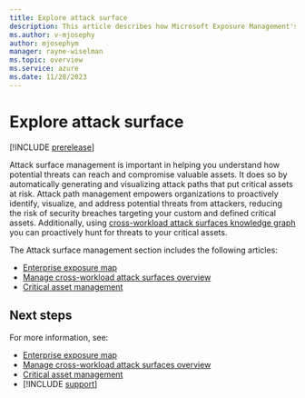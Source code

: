 ```yaml
---
title: Explore attack surface
description: This article describes how Microsoft Exposure Management's attack surface management works.
ms.author: v-mjosephy
author: mjosephym
manager: rayne-wiselman
ms.topic: overview
ms.service: azure
ms.date: 11/28/2023
---
```


# Explore attack surface

[!INCLUDE [prerelease](../../includes/prerelease.md)]

Attack surface management is important in helping you understand how potential threats can reach and compromise valuable assets. It does so by automatically generating and visualizing attack paths that put critical assets at risk. Attack path management empowers organizations to proactively identify, visualize, and address potential threats from attackers, reducing the risk of security breaches targeting your custom and defined critical assets. Additionally, using [cross-workload attack surfaces knowledge graph](cross-workload-attack-surfaces.md) you can proactively hunt for threats to your critical assets.

The Attack surface management section includes the following articles:

- [Enterprise exposure map](enterprise-exposure-map.md)
- [Manage cross-workload attack surfaces overview](cross-workload-attack-surfaces.md)
- [Critical asset management](critical-asset-management.md)

<!--images -->
## Next steps

For more information, see:

- [Enterprise exposure map](enterprise-exposure-map.md)
- [Manage cross-workload attack surfaces overview](cross-workload-attack-surfaces.md)
- [Critical asset management](critical-asset-management.md)
- [!INCLUDE [support](../../includes/support.md)]

